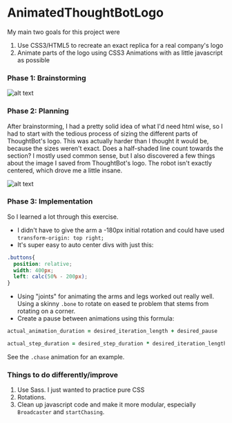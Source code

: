 AnimatedThoughtBotLogo
======================

My main two goals for this project were

1. Use CSS3/HTML5 to recreate an exact replica for a real company's logo
2. Animate parts of the logo using CSS3 Animations with as little javascript as possible

### Phase 1: Brainstorming

![alt text][sketch]

### Phase 2: Planning

After brainstorming, I had a pretty solid idea of what I'd need html wise, so I had to start with the tedious process of sizing the different parts of ThoughtBot's logo. This was actually harder than I thought it would be, because the sizes weren't exact. Does a half-shaded line count towards the section? I mostly used common sense, but I also discovered a few things about the image I saved from ThoughtBot's logo. The robot isn't exactly centered, which drove me a little insane.

![alt text][sizing]


### Phase 3: Implementation

So I learned a lot through this exercise.

- I didn't have to give the arm a -180px initial rotation and could have used `transform-origin: top right;`
- It's super easy to auto center divs with just this:

```css
.buttons{
  position: relative;
  width: 400px;
  left: calc(50% - 200px);
}
```
- Using "joints" for animating the arms and legs worked out really well. Using a skinny `.bone` to rotate on eased te problem that stems from rotating on a corner.
- Create a pause between animations using this formula:

```ruby
actual_animation_duration = desired_iteration_length + desired_pause

actual_step_duration = desired_step_duration * desired_iteration_length / actual_animation_duration
```

See the `.chase` animation for an example.


### Things to do differently/improve

1. Use Sass. I just wanted to practice pure CSS
2. Rotations.
3. Clean up javascript code and make it more modular, especially `Broadcaster` and `startChasing`.

[sketch]: https://github.com/TalkativeTree/AnimatedThoughtBotLogo/raw/master/RobotSketching.jpg "Design Sketch"
[sizing]: https://github.com/TalkativeTree/AnimatedThoughtBotLogo/raw/master/robot_sizing.jpg "Image Sizing"
